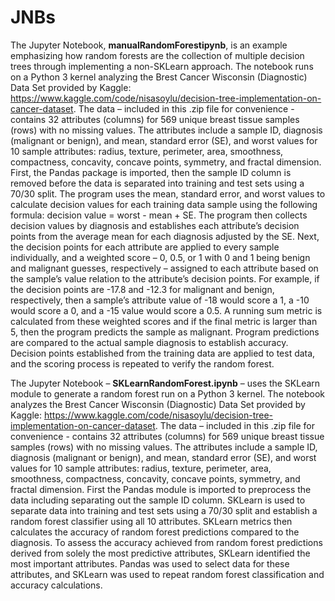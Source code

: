 # JNBs

The Jupyter Notebook, **manualRandomForestipynb**, is an example emphasizing how random forests are the collection of multiple decision trees through implementing a non-SKLearn approach. The notebook runs on a Python 3 kernel analyzing the Brest Cancer Wisconsin (Diagnostic) Data Set provided by Kaggle: https://www.kaggle.com/code/nisasoylu/decision-tree-implementation-on-cancer-dataset. The data – included in this .zip file for convenience - contains 32 attributes (columns) for 569 unique breast tissue samples (rows) with no missing values. The attributes include a sample ID, diagnosis (malignant or benign), and mean, standard error (SE), and worst values for 10 sample attributes: radius, texture, perimeter, area, smoothness, compactness, concavity, concave points, symmetry, and fractal dimension. First, the Pandas package is imported, then the sample ID column is removed before the data is separated into training and test sets using a 70/30 split. The program uses the mean, standard error, and worst values to calculate decision values for each training data sample using the following formula: decision value = worst - mean + SE. The program then collects decision values by diagnosis and establishes each attribute’s decision points from the average mean for each diagnosis adjusted by the SE. Next, the decision points for each attribute are applied to every sample individually, and a weighted score – 0, 0.5, or 1 with 0 and 1 being benign and malignant guesses, respectively – assigned to each attribute based on the sample’s value relation to the attribute’s decision points. For example, if the decision points are -17.8 and -12.3 for malignant and benign, respectively, then a sample’s attribute value of -18 would score a 1, a -10 would score a 0, and a -15 value would score a 0.5. A running sum metric is calculated from these weighted scores and if the final metric is larger than 5, then the program predicts the sample as malignant. Program predictions are compared to the actual sample diagnosis to establish accuracy. Decision points established from the training data are applied to test data, and the scoring process is repeated to verify the random forest.

The Jupyter Notebook – **SKLearnRandomForest.ipynb** – uses the SKLearn module to generate a random forest run on a Python 3 kernel. The notebook analyzes the Brest Cancer Wisconsin (Diagnostic) Data Set provided by Kaggle: https://www.kaggle.com/code/nisasoylu/decision-tree-implementation-on-cancer-dataset. The data – included in this .zip file for convenience - contains 32 attributes (columns) for 569 unique breast tissue samples (rows) with no missing values. The attributes include a sample ID, diagnosis (malignant or benign), and mean, standard error (SE), and worst values for 10 sample attributes: radius, texture, perimeter, area, smoothness, compactness, concavity, concave points, symmetry, and fractal dimension. First the Pandas module is imported to preprocess the data including separating out the sample ID column. SKLearn is used to separate data into training and test sets using a 70/30 split and establish a random forest classifier using all 10 attributes. SKLearn metrics then calculates the accuracy of random forest predictions compared to the diagnosis. To assess the accuracy achieved from random forest predictions derived from solely the most predictive attributes, SKLearn identified the most important attributes. Pandas was used to select data for these attributes, and SKLearn was used to repeat random forest classification and accuracy calculations.
